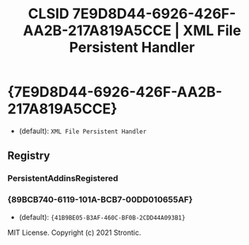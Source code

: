 ﻿---
title: "CLSID 7E9D8D44-6926-426F-AA2B-217A819A5CCE | XML File Persistent Handler"
excerpt: What is COM-Object CLSID 7E9D8D44-6926-426F-AA2B-217A819A5CCE?
---

# {7E9D8D44-6926-426F-AA2B-217A819A5CCE}

* (default): `XML File Persistent Handler`

## Registry


### PersistentAddinsRegistered


### {89BCB740-6119-101A-BCB7-00DD010655AF}

* (default): `{41B9BE05-B3AF-460C-BF0B-2CDD44A093B1}`

MIT License. Copyright (c) 2021 Strontic.


